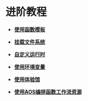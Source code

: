 # 进阶教程<a name="ZH-CN_TOPIC_0149027406"></a>

-   **[使用函数模板](使用函数模板.md)**  

-   **[挂载文件系统](挂载文件系统.md)**  

-   **[自定义运行时](自定义运行时.md)**  

-   **[使用环境变量](使用环境变量.md)**  

-   **[使用体验馆](使用体验馆.md)**  

-   **[使用AOS编排函数工作流资源](使用AOS编排函数工作流资源.md)**  


